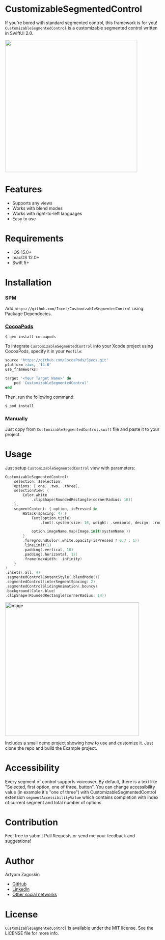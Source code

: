 # CustomizableSegmentedControl

If you're bored with standard segmented control, this framework is for you! `CustomizableSegmentedControl` is a customizable segmented control written in SwiftUI 2.0.

<img width="430" src="https://github.com/Inxel/CustomizableSegmentedControl/assets/49271404/594969f0-c519-4e67-95a4-b417755ab329">


# Features

- Supports any views
- Works with blend modes
- Works with right-to-left languages
- Easy to use

# Requirements

- iOS 15.0+
- macOS 12.0+
- Swift 5+

# Installation

### SPM
Add `https://github.com/Inxel/CustomizableSegmentedControl` using Package Dependecies.

### [CocoaPods](https://cocoapods.org/)
```bash
$ gem install cocoapods
```

To integrate `CustomizableSegmentedControl` into your Xcode project using CocoaPods, specify it in your `Podfile`:

```ruby
source 'https://github.com/CocoaPods/Specs.git'
platform :ios, '14.0'
use_frameworks!

target '<Your Target Name>' do
    pod 'CustomizableSegmentedControl'
end
```

Then, run the following command:

```bash
$ pod install
```

### Manually
Just copy from `CustomizableSegmentedControl.swift` file and paste it to your project.

# Usage

Just setup `CustomizableSegmentedControl` view with parameters:
```swift
CustomizableSegmentedControl(
    selection: $selection,
    options: [.one, .two, .three],
    selectionView: {
        Color.white
            .clipShape(RoundedRectangle(cornerRadius: 10))
    },
    segmentContent: { option, isPressed in
        HStack(spacing: 4) {
            Text(option.title)
                .font(.system(size: 16, weight: .semibold, design: .rounded))

            option.imageName.map(Image.init(systemName:))
        }
        .foregroundColor(.white.opacity(isPressed ? 0.7 : 1))
        .lineLimit(1)
        .padding(.vertical, 10)
        .padding(.horizontal, 12)
        .frame(maxWidth: .infinity)
    }
)
.insets(.all, 4)
.segmentedControlContentStyle(.blendMode())
.segmentedControl(interSegmentSpacing: 2)
.segmentedControlSlidingAnimation(.bouncy)
.background(Color.blue)
.clipShape(RoundedRectangle(cornerRadius: 14))
```
<img width="435" alt="image" src="https://user-images.githubusercontent.com/49271404/233736860-74a50584-7d15-4c76-9224-b7d0e8160565.png">

Includes a small demo project showing how to use and customize it. Just clone the repo and build the Example project.

# Accessibility

Every segment of control supports voiceover. By default, there is a text like "Selected, first option, one of three, button".
You can change accessibility value (in example it's "one of three") with CustomizableSegmentedControl extension `segmentAccessibilityValue` which contains completion with index of current segment and total number of options.

# Contribution

Feel free to submit Pull Requests or send me your feedback and suggestions!

# Author

Artyom Zagoskin
- [GitHub](https://github.com/inxel)
- [LinkedIn](https://www.linkedin.com/in/artyomzagoskin/)
- [Other social networks](http://inxel.github.io/MyLinks/)

# License

`CustomizableSegmentedControl` is available under the MIT license. See the LICENSE file for more info.
